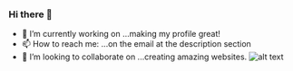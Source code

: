 ### Hi there 👋
- 🔭 I’m currently working on ...making my profile great!
- 📫 How to reach me: ...on the email at the description section
- 👯 I’m looking to collaborate on ...creating amazing websites.
![alt text](https://cdn.abcotvs.com/dip/images/5332891_S108767171.JPG?w=1600)
<!--
<img src="" width="20px"height="30px"/>

<iframe src="https://giphy.com/embed/xT9DPCU60mRbtGw7Ys" width="480" height="270" frameBorder="0" class="giphy-embed" allowFullScreen></iframe><p><a href="https://giphy.com/gifs/spongebob-cartoon-nickelodeon-thumbs-xT9DPCU60mRbtGw7Ys">via GIPHY</a></p>

**elidakirigo/elidakirigo** is a ✨ _special_ ✨ repository because its `README.md` (this file) appears on your GitHub profile.

Here are some ideas to get you started:


- 🌱 I’m currently learning ...

- 🤔 I’m looking for help with ...
- 💬 Ask me about ...

- 😄 Pronouns: ...
- ⚡ Fun fact: ...
-->
